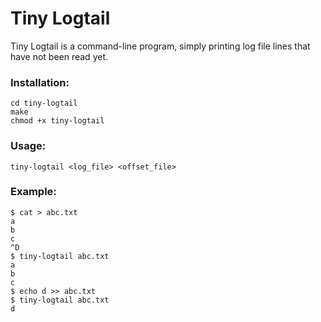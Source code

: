 # Tiny Logtail

Tiny Logtail is a command-line program, simply printing log file lines that have not been read yet.

### Installation:
```
cd tiny-logtail
make
chmod +x tiny-logtail
```
### Usage:
```
tiny-logtail <log_file> <offset_file>
```
### Example:
```
$ cat > abc.txt
a
b
c
^D
$ tiny-logtail abc.txt
a
b
c
$ echo d >> abc.txt
$ tiny-logtail abc.txt
d
```
